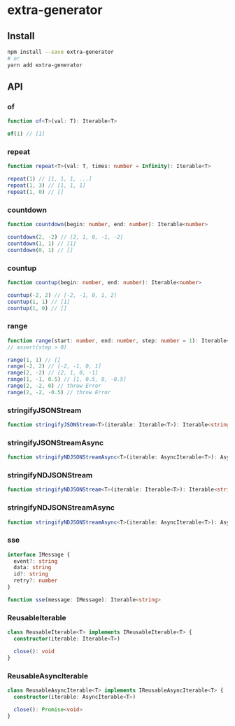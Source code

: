 # extra-generator

## Install

```sh
npm install --save extra-generator
# or
yarn add extra-generator
```

## API

### of

```ts
function of<T>(val: T): Iterable<T>
```

```js
of(1) // [1]
```

### repeat

```ts
function repeat<T>(val: T, times: number = Infinity): Iterable<T>
```

```js
repeat(1) // [1, 1, 1, ...]
repeat(1, 3) // [1, 1, 1]
repeat(1, 0) // []
```

### countdown

```ts
function countdown(begin: number, end: number): Iterable<number>
```

```js
countdown(2, -2) // [2, 1, 0, -1, -2]
countdown(1, 1) // [1]
countdown(0, 1) // []
```

### countup

```ts
function countup(begin: number, end: number): Iterable<number>
```

```js
countup(-2, 2) // [-2, -1, 0, 1, 2]
countup(1, 1) // [1]
countup(1, 0) // []
```

### range

```ts
function range(start: number, end: number, step: number = 1): Iterable<number>
// assert(step > 0)
```

```js
range(1, 1) // []
range(-2, 2) // [-2, -1, 0, 1]
range(2, -2) // [2, 1, 0, -1]
range(1, -1, 0.5) // [1, 0.5, 0, -0.5]
range(2, -2, 0) // throw Error
range(2, -2, -0.5) // throw Error
```

### stringifyJSONStream

```ts
function stringifyJSONStream<T>(iterable: Iterable<T>): Iterable<string>
```

### stringifyJSONStreamAsync

```ts
function stringifyNDJSONStreamAsync<T>(iterable: AsyncIterable<T>): AsyncIterable<string>
```

### stringifyNDJSONStream

```ts
function stringifyNDJSONStream<T>(iterable: Iterable<T>): Iterable<string>
```

### stringifyNDJSONStreamAsync

```ts
function stringifyNDJSONStreamAsync<T>(iterable: AsyncIterable<T>): AsyncIterable<string>
```

### sse

```ts
interface IMessage {
  event?: string
  data: string
  id?: string
  retry?: number
}

function sse(message: IMessage): Iterable<string>
```

### ReusableIterable

```ts
class ReusableIterable<T> implements IReusableIterable<T> {
  constructor(iterable: Iterable<T>)

  close(): void
}
```

### ReusableAsyncIterable

```ts
class ReusableAsyncIterable<T> implements IReusableAsyncIterable<T> {
  constructor(iterable: AsyncIterable<T>)

  close(): Promise<void>
}
```
